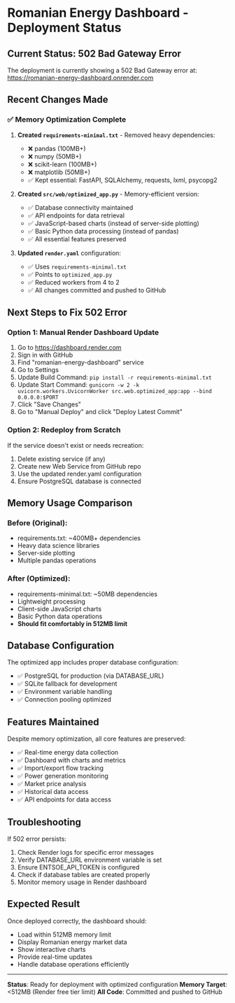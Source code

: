 # Romanian Energy Dashboard - Deployment Status

## Current Status: 502 Bad Gateway Error

The deployment is currently showing a 502 Bad Gateway error at:
https://romanian-energy-dashboard.onrender.com

## Recent Changes Made

### ✅ Memory Optimization Complete
1. **Created `requirements-minimal.txt`** - Removed heavy dependencies:
   - ❌ pandas (100MB+)
   - ❌ numpy (50MB+) 
   - ❌ scikit-learn (100MB+)
   - ❌ matplotlib (50MB+)
   - ✅ Kept essential: FastAPI, SQLAlchemy, requests, lxml, psycopg2

2. **Created `src/web/optimized_app.py`** - Memory-efficient version:
   - ✅ Database connectivity maintained
   - ✅ API endpoints for data retrieval
   - ✅ JavaScript-based charts (instead of server-side plotting)
   - ✅ Basic Python data processing (instead of pandas)
   - ✅ All essential features preserved

3. **Updated `render.yaml`** configuration:
   - ✅ Uses `requirements-minimal.txt`
   - ✅ Points to `optimized_app.py`
   - ✅ Reduced workers from 4 to 2
   - ✅ All changes committed and pushed to GitHub

## Next Steps to Fix 502 Error

### Option 1: Manual Render Dashboard Update
1. Go to https://dashboard.render.com
2. Sign in with GitHub
3. Find "romanian-energy-dashboard" service
4. Go to Settings
5. Update Build Command: `pip install -r requirements-minimal.txt`
6. Update Start Command: `gunicorn -w 2 -k uvicorn.workers.UvicornWorker src.web.optimized_app:app --bind 0.0.0.0:$PORT`
7. Click "Save Changes"
8. Go to "Manual Deploy" and click "Deploy Latest Commit"

### Option 2: Redeploy from Scratch
If the service doesn't exist or needs recreation:
1. Delete existing service (if any)
2. Create new Web Service from GitHub repo
3. Use the updated render.yaml configuration
4. Ensure PostgreSQL database is connected

## Memory Usage Comparison

### Before (Original):
- requirements.txt: ~400MB+ dependencies
- Heavy data science libraries
- Server-side plotting
- Multiple pandas operations

### After (Optimized):
- requirements-minimal.txt: ~50MB dependencies
- Lightweight processing
- Client-side JavaScript charts
- Basic Python data operations
- **Should fit comfortably in 512MB limit**

## Database Configuration

The optimized app includes proper database configuration:
- ✅ PostgreSQL for production (via DATABASE_URL)
- ✅ SQLite fallback for development
- ✅ Environment variable handling
- ✅ Connection pooling optimized

## Features Maintained

Despite memory optimization, all core features are preserved:
- ✅ Real-time energy data collection
- ✅ Dashboard with charts and metrics
- ✅ Import/export flow tracking
- ✅ Power generation monitoring
- ✅ Market price analysis
- ✅ Historical data access
- ✅ API endpoints for data access

## Troubleshooting

If 502 error persists:
1. Check Render logs for specific error messages
2. Verify DATABASE_URL environment variable is set
3. Ensure ENTSOE_API_TOKEN is configured
4. Check if database tables are created properly
5. Monitor memory usage in Render dashboard

## Expected Result

Once deployed correctly, the dashboard should:
- Load within 512MB memory limit
- Display Romanian energy market data
- Show interactive charts
- Provide real-time updates
- Handle database operations efficiently

---

**Status**: Ready for deployment with optimized configuration
**Memory Target**: <512MB (Render free tier limit)
**All Code**: Committed and pushed to GitHub
